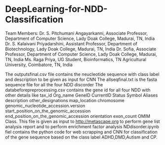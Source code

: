 # DeepLearning-for-NDD-Classification
Team Members:
Dr. S. Pitchumani Angayarkanni, Associate Professor, Department of Computer Science, Lady Doak College, Madurai, TN, India
Dr. S. Kalaivani Priyadarshini, Assistant Professor, Department of Biotechnology,
Lady Doak College, Madurai, TN, India
Dr. Sofia, Associate Professor, Department of Computer Science, Lady Doak College, Madurai, TN, India
Ms. Raga Priya, UG Student, Bioinformatics, TN Agricultural University, Coimbatore, TN, India


The outputsfinal.csv file contains the neucleotide sequence with class label and description to be given as input for CNN
The allseqfinal.txt is the fasta sequence file for all the four NDD discorder
The databeforepreprocessing.csv contains the gene id for all four NDD with other details like tax_id	Org_name	GeneID	CurrentID	Status	Symbol	Aliases	description	other_designations	map_location	chromosome	genomic_nucleotide_accession.version	start_position_on_the_genomic_accession	end_position_on_the_genomic_accession	orientation	exon_count	OMIM	Class. This file is given as input to http://metascape.org to perform gene list analysis report and to perform enrichment factor analysis
NDdisorder.ipynb fiel contains the python code for web scrapping and CNN for classification of the gene sequence based on the class label ADHD,DMD,Autism and CP. 
